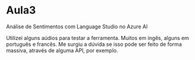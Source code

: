 # Aula3
Análise de Sentimentos com Language Studio no Azure AI

Utilizei alguns aúdios para testar a ferramenta. Muitos em ingês, alguns em português e francês. Me surgiu a dúvida se isso pode ser feito de forma massiva, através de alguma API, por exemplo. 

